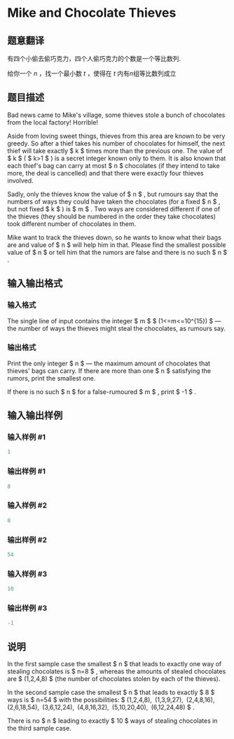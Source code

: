 # Mike and Chocolate Thieves

## 题意翻译

有四个小偷去偷巧克力，四个人偷巧克力的个数是一个等比数列.

给你一个 $n$ ，找一个最小数 $t$ ，使得在 $t$ 内有$n$组等比数列成立

## 题目描述

Bad news came to Mike's village, some thieves stole a bunch of chocolates from the local factory! Horrible!

Aside from loving sweet things, thieves from this area are known to be very greedy. So after a thief takes his number of chocolates for himself, the next thief will take exactly $ k $ times more than the previous one. The value of $ k $ ( $ k&gt;1 $ ) is a secret integer known only to them. It is also known that each thief's bag can carry at most $ n $ chocolates (if they intend to take more, the deal is cancelled) and that there were exactly four thieves involved.

Sadly, only the thieves know the value of $ n $ , but rumours say that the numbers of ways they could have taken the chocolates (for a fixed $ n $ , but not fixed $ k $ ) is $ m $ . Two ways are considered different if one of the thieves (they should be numbered in the order they take chocolates) took different number of chocolates in them.

Mike want to track the thieves down, so he wants to know what their bags are and value of $ n $ will help him in that. Please find the smallest possible value of $ n $ or tell him that the rumors are false and there is no such $ n $ .

## 输入输出格式

### 输入格式

The single line of input contains the integer $ m $ $ (1<=m<=10^{15}) $ — the number of ways the thieves might steal the chocolates, as rumours say.

### 输出格式

Print the only integer $ n $ — the maximum amount of chocolates that thieves' bags can carry. If there are more than one $ n $ satisfying the rumors, print the smallest one.

If there is no such $ n $ for a false-rumoured $ m $ , print $ -1 $ .

## 输入输出样例

### 输入样例 #1

```cpp
1

```
### 输出样例 #1

```cpp
8

```
### 输入样例 #2

```cpp
8

```
### 输出样例 #2

```cpp
54

```
### 输入样例 #3

```cpp
10

```
### 输出样例 #3

```cpp
-1

```
## 说明

In the first sample case the smallest $ n $ that leads to exactly one way of stealing chocolates is $ n=8 $ , whereas the amounts of stealed chocolates are $ (1,2,4,8) $ (the number of chocolates stolen by each of the thieves).

In the second sample case the smallest $ n $ that leads to exactly $ 8 $ ways is $ n=54 $ with the possibilities: $ (1,2,4,8), (1,3,9,27), (2,4,8,16), (2,6,18,54), (3,6,12,24), (4,8,16,32), (5,10,20,40), (6,12,24,48) $ .

There is no $ n $ leading to exactly $ 10 $ ways of stealing chocolates in the third sample case.

